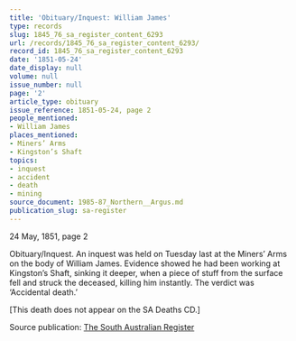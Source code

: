 ```yaml
---
title: 'Obituary/Inquest: William James'
type: records
slug: 1845_76_sa_register_content_6293
url: /records/1845_76_sa_register_content_6293/
record_id: 1845_76_sa_register_content_6293
date: '1851-05-24'
date_display: null
volume: null
issue_number: null
page: '2'
article_type: obituary
issue_reference: 1851-05-24, page 2
people_mentioned:
- William James
places_mentioned:
- Miners’ Arms
- Kingston’s Shaft
topics:
- inquest
- accident
- death
- mining
source_document: 1985-87_Northern__Argus.md
publication_slug: sa-register
---
```


24 May, 1851, page 2

Obituary/Inquest.  An inquest was held on Tuesday last at the Miners’ Arms on the body of William James.  Evidence showed he had been working at Kingston’s Shaft, sinking it deeper, when a piece of stuff from the surface fell and struck the deceased, killing him instantly.  The verdict was ‘Accidental death.’

[This death does not appear on the SA Deaths CD.]

Source publication: [The South Australian Register](/publications/sa-register/)
